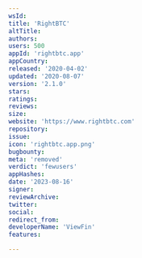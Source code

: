 ```yaml
---
wsId: 
title: 'RightBTC'
altTitle: 
authors: 
users: 500
appId: 'rightbtc.app'
appCountry: 
released: '2020-04-02'
updated: '2020-08-07'
version: '2.1.0'
stars: 
ratings: 
reviews: 
size: 
website: 'https://www.rightbtc.com'
repository: 
issue: 
icon: 'rightbtc.app.png'
bugbounty: 
meta: 'removed'
verdict: 'fewusers'
appHashes: 
date: '2023-08-16'
signer: 
reviewArchive: 
twitter: 
social: 
redirect_from: 
developerName: 'ViewFin'
features: 

---
```


